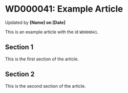 # WD000041: Example Article #
Updated by **[Name] on [Date]**

This is an example article with the id `WD000041`.

## Section 1

This is the first section of the article.

## Section 2

This is the second section of the article.
